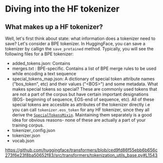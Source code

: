# Diving into the HF tokenizer
## What makes up a HF tokenizer?
Well, let's first think about state: what information does a tokenizer need to save? Let's consider a BPE tokenizer. In HuggingFace, you can save a tokenizer by callign the `save_pretained` method. Typically, you will see the following files for a BPE tokenizer:
- added_tokens.json: Contains 
- merges.txt : BPE-specific. Contains a list of BPE merge rules to be used while encoding a text sequence
- special_tokens_map.json: A dictionary of special token attribute names ("bos_token", etc) and their values ("\<BOS\>") and some metadata. What makes special tokens so special? These are commonly used tokens that are not a part of the corpus but have certain important designations (BOS- beginning of sequence, EOS-end of sequence, etc). All of these special tokens are accesible as attributes of the tokenizer directly i.e you can call `tokenizer.eos_token` for any HF tokenizer, since they all derive the [`SpecialTokensMixin`](https://github.com/huggingface/transformers/blob/ced9fd86f55ebb6b656c273f6e23f8ba50652f83/src/transformers/tokenization_utils_base.py#L795). Maintaining them separately is a good idea for obvious reasons- none of these are actually a part of your training corpus.
- tokenizer_config.json
- tokenizer.json
- vocab.json


https://github.com/huggingface/transformers/blob/ced9fd86f55ebb6b656c273f6e23f8ba50652f83/src/transformers/tokenization_utils_base.py#L1543